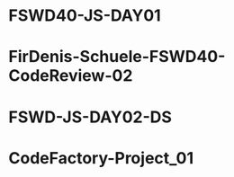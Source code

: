 
# FSWD40-JS-DAY01
# FirDenis-Schuele-FSWD40-CodeReview-02
# FSWD-JS-DAY02-DS
# CodeFactory-Project_01

